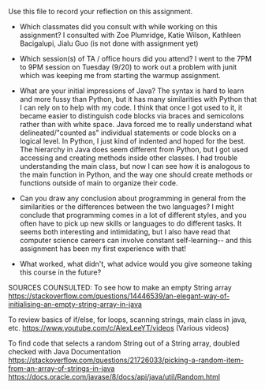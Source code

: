 Use this file to record your reflection on this assignment.

- Which classmates did you consult with while working on this assignment?
I consulted with Zoe Plumridge, Katie Wilson, Kathleen Bacigalupi, Jialu Guo (is not done  with assignment yet)

- Which session(s) of TA / office hours did you attend?
I went to the 7PM to 9PM session on Tuesday (9/20) to work out a problem with junit which was keeping me from starting the warmup assignment. 

- What are your initial impressions of Java? 
The syntax is hard to learn and more fussy than Python, but it has many similarities with Python that I can rely on to help with my code. I think that once I got used to it, it became easier to distinguish code blocks via braces and semicolons rather than with white space. Java forced me to really understand what delineated/"counted as" individual statements or code blocks on a logical level. In Python, I just kind of indented and hoped for the best.
The hierarchy in Java does seem different from Python, but I got used accessing and creating methods inside other classes. 
I had trouble understanding the main class, but now I can see how it is analogous to the main function in Python, and the way 
one should create methods or functions outside of main to organize their code. 

- Can you draw any conclusion about programming in general from the similarities or the differences between the two languages? 
I might conclude that programming comes in a lot of different styles, and you often have to pick up new skills or 
languages to do different tasks. It seems both interesting and intimidating, but I also have read that computer science careers can involve constant self-learning-- and this assignment has been my first experience with that! 

- What worked, what didn't, what advice would you give someone taking this course in the future?

SOURCES COUNSULTED: 
To see how to make an empty String array https://stackoverflow.com/questions/14446539/an-elegant-way-of-initialising-an-empty-string-array-in-java

To review basics of if/else, for loops, scanning strings, main class in java, etc. 
https://www.youtube.com/c/AlexLeeYT/videos (Various videos)

To find code that selects a random String out of a String array, doubled checked with Java Documentation
https://stackoverflow.com/questions/21726033/picking-a-random-item-from-an-array-of-strings-in-java
https://docs.oracle.com/javase/8/docs/api/java/util/Random.html

